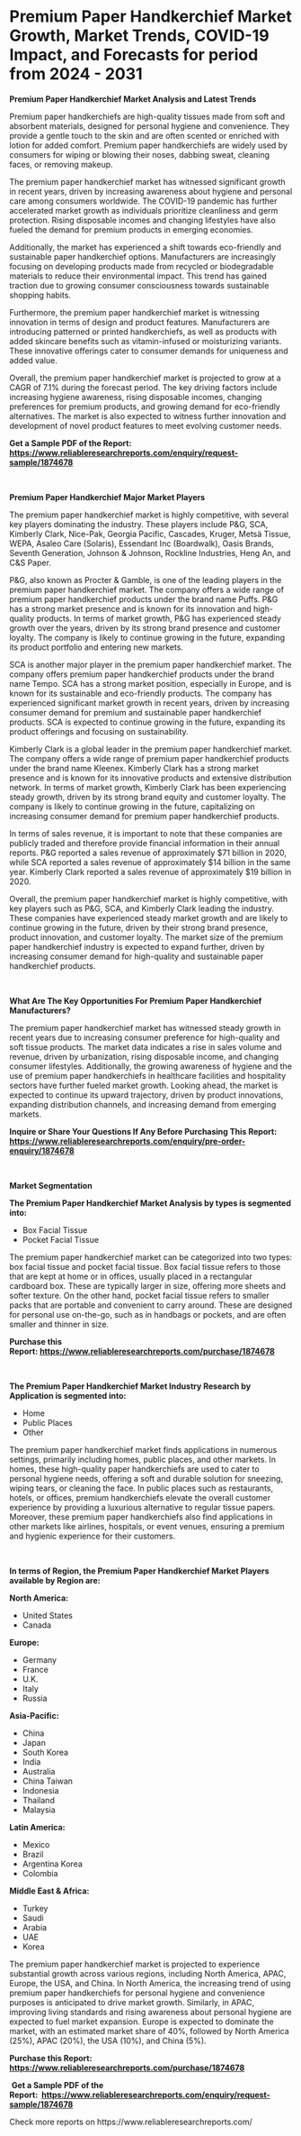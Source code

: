 <p><h1>Premium Paper Handkerchief Market Growth, Market Trends, COVID-19 Impact, and Forecasts for period from 2024 - 2031</h1></p><p><strong>Premium Paper Handkerchief Market Analysis and Latest Trends</strong></p>
<p><p>Premium paper handkerchiefs are high-quality tissues made from soft and absorbent materials, designed for personal hygiene and convenience. They provide a gentle touch to the skin and are often scented or enriched with lotion for added comfort. Premium paper handkerchiefs are widely used by consumers for wiping or blowing their noses, dabbing sweat, cleaning faces, or removing makeup.</p><p>The premium paper handkerchief market has witnessed significant growth in recent years, driven by increasing awareness about hygiene and personal care among consumers worldwide. The COVID-19 pandemic has further accelerated market growth as individuals prioritize cleanliness and germ protection. Rising disposable incomes and changing lifestyles have also fueled the demand for premium products in emerging economies.</p><p>Additionally, the market has experienced a shift towards eco-friendly and sustainable paper handkerchief options. Manufacturers are increasingly focusing on developing products made from recycled or biodegradable materials to reduce their environmental impact. This trend has gained traction due to growing consumer consciousness towards sustainable shopping habits.</p><p>Furthermore, the premium paper handkerchief market is witnessing innovation in terms of design and product features. Manufacturers are introducing patterned or printed handkerchiefs, as well as products with added skincare benefits such as vitamin-infused or moisturizing variants. These innovative offerings cater to consumer demands for uniqueness and added value.</p><p>Overall, the premium paper handkerchief market is projected to grow at a CAGR of 7.1% during the forecast period. The key driving factors include increasing hygiene awareness, rising disposable incomes, changing preferences for premium products, and growing demand for eco-friendly alternatives. The market is also expected to witness further innovation and development of novel product features to meet evolving customer needs.</p></p>
<p><strong>Get a Sample PDF of the Report:&nbsp; <a href="https://www.reliableresearchreports.com/enquiry/request-sample/1874678">https://www.reliableresearchreports.com/enquiry/request-sample/1874678</a></strong></p>
<p>&nbsp;</p>
<p><strong>Premium Paper Handkerchief Major Market Players</strong></p>
<p><p>The premium paper handkerchief market is highly competitive, with several key players dominating the industry. These players include P&G, SCA, Kimberly Clark, Nice-Pak, Georgia Pacific, Cascades, Kruger, Metsä Tissue, WEPA, Asaleo Care (Solaris), Essendant Inc (Boardwalk), Oasis Brands, Seventh Generation, Johnson & Johnson, Rockline Industries, Heng An, and C&S Paper. </p><p>P&G, also known as Procter & Gamble, is one of the leading players in the premium paper handkerchief market. The company offers a wide range of premium paper handkerchief products under the brand name Puffs. P&G has a strong market presence and is known for its innovation and high-quality products. In terms of market growth, P&G has experienced steady growth over the years, driven by its strong brand presence and customer loyalty. The company is likely to continue growing in the future, expanding its product portfolio and entering new markets.</p><p>SCA is another major player in the premium paper handkerchief market. The company offers premium paper handkerchief products under the brand name Tempo. SCA has a strong market position, especially in Europe, and is known for its sustainable and eco-friendly products. The company has experienced significant market growth in recent years, driven by increasing consumer demand for premium and sustainable paper handkerchief products. SCA is expected to continue growing in the future, expanding its product offerings and focusing on sustainability.</p><p>Kimberly Clark is a global leader in the premium paper handkerchief market. The company offers a wide range of premium paper handkerchief products under the brand name Kleenex. Kimberly Clark has a strong market presence and is known for its innovative products and extensive distribution network. In terms of market growth, Kimberly Clark has been experiencing steady growth, driven by its strong brand equity and customer loyalty. The company is likely to continue growing in the future, capitalizing on increasing consumer demand for premium paper handkerchief products.</p><p>In terms of sales revenue, it is important to note that these companies are publicly traded and therefore provide financial information in their annual reports. P&G reported a sales revenue of approximately $71 billion in 2020, while SCA reported a sales revenue of approximately $14 billion in the same year. Kimberly Clark reported a sales revenue of approximately $19 billion in 2020.</p><p>Overall, the premium paper handkerchief market is highly competitive, with key players such as P&G, SCA, and Kimberly Clark leading the industry. These companies have experienced steady market growth and are likely to continue growing in the future, driven by their strong brand presence, product innovation, and customer loyalty. The market size of the premium paper handkerchief industry is expected to expand further, driven by increasing consumer demand for high-quality and sustainable paper handkerchief products.</p></p>
<p>&nbsp;</p>
<p><strong>What Are The Key Opportunities For Premium Paper Handkerchief Manufacturers?</strong></p>
<p><p>The premium paper handkerchief market has witnessed steady growth in recent years due to increasing consumer preference for high-quality and soft tissue products. The market data indicates a rise in sales volume and revenue, driven by urbanization, rising disposable income, and changing consumer lifestyles. Additionally, the growing awareness of hygiene and the use of premium paper handkerchiefs in healthcare facilities and hospitality sectors have further fueled market growth. Looking ahead, the market is expected to continue its upward trajectory, driven by product innovations, expanding distribution channels, and increasing demand from emerging markets.</p></p>
<p><strong>Inquire or Share Your Questions If Any Before Purchasing This Report: <a href="https://www.reliableresearchreports.com/enquiry/pre-order-enquiry/1874678">https://www.reliableresearchreports.com/enquiry/pre-order-enquiry/1874678</a></strong></p>
<p>&nbsp;</p>
<p><strong>Market Segmentation</strong></p>
<p><strong>The Premium Paper Handkerchief Market Analysis by types is segmented into:</strong></p>
<p><ul><li>Box Facial Tissue</li><li>Pocket Facial Tissue</li></ul></p>
<p><p>The premium paper handkerchief market can be categorized into two types: box facial tissue and pocket facial tissue. Box facial tissue refers to those that are kept at home or in offices, usually placed in a rectangular cardboard box. These are typically larger in size, offering more sheets and softer texture. On the other hand, pocket facial tissue refers to smaller packs that are portable and convenient to carry around. These are designed for personal use on-the-go, such as in handbags or pockets, and are often smaller and thinner in size.</p></p>
<p><strong>Purchase this Report:&nbsp;<a href="https://www.reliableresearchreports.com/purchase/1874678">https://www.reliableresearchreports.com/purchase/1874678</a></strong></p>
<p>&nbsp;</p>
<p><strong>The Premium Paper Handkerchief Market Industry Research by Application is segmented into:</strong></p>
<p><ul><li>Home</li><li>Public Places</li><li>Other</li></ul></p>
<p><p>The premium paper handkerchief market finds applications in numerous settings, primarily including homes, public places, and other markets. In homes, these high-quality paper handkerchiefs are used to cater to personal hygiene needs, offering a soft and durable solution for sneezing, wiping tears, or cleaning the face. In public places such as restaurants, hotels, or offices, premium handkerchiefs elevate the overall customer experience by providing a luxurious alternative to regular tissue papers. Moreover, these premium paper handkerchiefs also find applications in other markets like airlines, hospitals, or event venues, ensuring a premium and hygienic experience for their customers.</p></p>
<p>&nbsp;</p>
<p><strong>In terms of Region, the Premium Paper Handkerchief Market Players available by Region are:</strong></p>
<p>
    <p> <strong> North America: </strong>
        <ul>
            <li>United States</li>
            <li>Canada</li>
        </ul>
        </p> 
    <p> <strong> Europe: </strong>
        <ul>
            <li>Germany</li>
            <li>France</li>
            <li>U.K.</li>
            <li>Italy</li>
            <li>Russia</li>
        </ul>
        </p> 
    <p> <strong> Asia-Pacific: </strong>
        <ul>
            <li>China</li>
            <li>Japan</li>
            <li>South Korea</li>
            <li>India</li>
            <li>Australia</li>
            <li>China Taiwan</li>
            <li>Indonesia</li>
            <li>Thailand</li>
            <li>Malaysia</li>
        </ul>
        </p> 
    <p> <strong> Latin America: </strong>
        <ul>
            <li>Mexico</li>
            <li>Brazil</li>
            <li>Argentina Korea</li>
            <li>Colombia</li>
        </ul>
        </p> 
    <p> <strong> Middle East & Africa: </strong>
        <ul>
            <li>Turkey</li>
            <li>Saudi</li>
            <li>Arabia</li>
            <li>UAE</li>
            <li>Korea</li>
        </ul>
    </p>
    </p>
<p><p>The premium paper handkerchief market is projected to experience substantial growth across various regions, including North America, APAC, Europe, the USA, and China. In North America, the increasing trend of using premium paper handkerchiefs for personal hygiene and convenience purposes is anticipated to drive market growth. Similarly, in APAC, improving living standards and rising awareness about personal hygiene are expected to fuel market expansion. Europe is expected to dominate the market, with an estimated market share of 40%, followed by North America (25%), APAC (20%), the USA (10%), and China (5%).</p></p>
<p><strong>Purchase this Report: <a href="https://www.reliableresearchreports.com/purchase/1874678">https://www.reliableresearchreports.com/purchase/1874678</a></strong></p>
<p>&nbsp;<strong>Get a Sample PDF of the Report:&nbsp;&nbsp;<a href="https://www.reliableresearchreports.com/enquiry/request-sample/1874678">https://www.reliableresearchreports.com/enquiry/request-sample/1874678</a></strong></p>
<p><strong></strong></p>
<p>Check more reports on https://www.reliableresearchreports.com/</p>